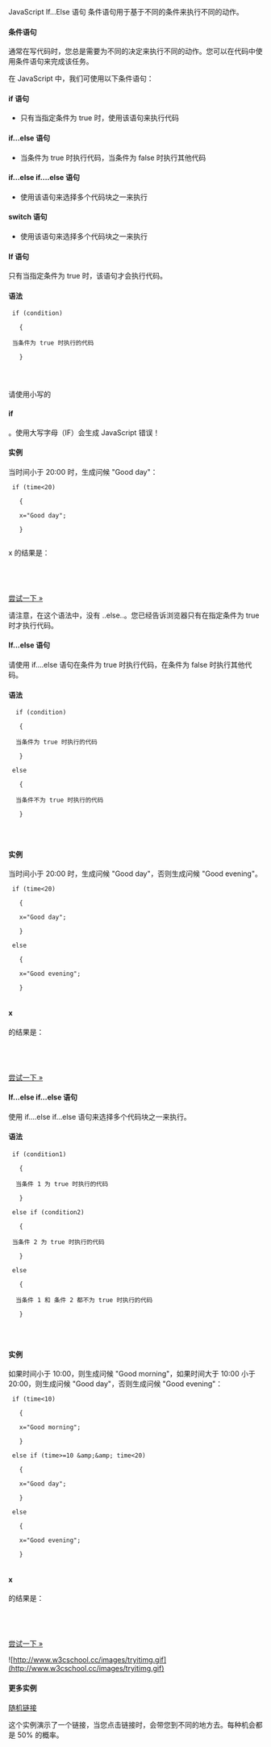  JavaScript If...Else 语句 
条件语句用于基于不同的条件来执行不同的动作。

 

#### 条件语句

 通常在写代码时，您总是需要为不同的决定来执行不同的动作。您可以在代码中使用条件语句来完成该任务。

 在 JavaScript 中，我们可使用以下条件语句：

 



#### if 语句

 - 只有当指定条件为 true 时，使用该语句来执行代码
 


#### if...else 语句

 - 当条件为 true 时执行代码，当条件为 false 时执行其他代码
 


#### if...else if....else 语句

- 使用该语句来选择多个代码块之一来执行
 


#### switch 语句

 - 使用该语句来选择多个代码块之一来执行
 


#### If 语句

 只有当指定条件为 true 时，该语句才会执行代码。

 
#### 语法

 
```
 if (condition)

   {

 当条件为 true 时执行的代码

   }




```
 请使用小写的

####  if

。使用大写字母（IF）会生成 JavaScript 错误！

  
#### 实例

 当时间小于 20:00 时，生成问候 "Good day"：

 
```
 if (time<20)

   {

   x="Good day";

   }


```
 x 的结果是：

 
```
 



```
 

[尝试一下 »](http://www.w3cschool.cc/try/try.php?filename=tryjs_ifthen) 

 请注意，在这个语法中，没有 ..else..。您已经告诉浏览器只有在指定条件为 true 时才执行代码。

 

#### If...else 语句

 请使用 if....else 语句在条件为 true 时执行代码，在条件为 false 时执行其他代码。

 
#### 语法

 
```
  if (condition)

   {

  当条件为 true 时执行的代码

   }

 else

   {

  当条件不为 true 时执行的代码

   }

 


```
 

 
#### 实例

 当时间小于 20:00 时，生成问候 "Good day"，否则生成问候 "Good evening"。

 
```
 if (time<20)

   {

   x="Good day";

   }

 else

   {

   x="Good evening";

   } 


```
 

#### x 

的结果是：

 
```
 



```
 

[尝试一下 »](http://www.w3cschool.cc/try/try.php?filename=tryjs_ifthenelse) 

 



#### If...else if...else 语句

 使用 if....else if...else 语句来选择多个代码块之一来执行。

 
#### 语法

 
```
 if (condition1)

   {

  当条件 1 为 true 时执行的代码

   }

 else if (condition2)

   {

 当条件 2 为 true 时执行的代码

   }

 else

   {

  当条件 1 和 条件 2 都不为 true 时执行的代码

   }




```
 

 
#### 实例

 如果时间小于 10:00，则生成问候 "Good morning"，如果时间大于 10:00 小于 20:00，则生成问候 "Good day"，否则生成问候 "Good evening"：

 
```
 if (time<10)

   {

   x="Good morning";

   }

 else if (time>=10 &amp;&amp; time<20)

   {

   x="Good day";

   }

 else

   {

   x="Good evening";

   } 


```
 

#### x 

的结果是：

 
```
 



```
 

[尝试一下 »](http://www.w3cschool.cc/try/try.php?filename=tryjs_elseif) 

 


 ![http://www.w3cschool.cc/images/tryitimg.gif](http://www.w3cschool.cc/images/tryitimg.gif)
#### 更多实例

 

 [随机链接](http://www.w3cschool.cc/try/try.php?filename=tryjs_randomlink)

 这个实例演示了一个链接，当您点击链接时，会带您到不同的地方去。每种机会都是 50% 的概率。

 

